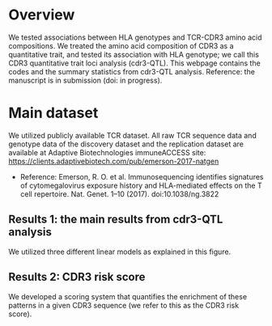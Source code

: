 # Overview
We tested associations between HLA genotypes and TCR-CDR3 amino acid compositions. We treated the amino acid composition of CDR3 as a quantitative trait, and tested its association with HLA genotype; we call this CDR3 quantitative trait loci analysis (cdr3-QTL). This webpage contains the codes and the summary statistics from cdr3-QTL analysis. 
Reference: the manuscript is in submission (doi: in progress).

# Main dataset
We utilized publicly available TCR dataset. All raw TCR sequence data and genotype data of the discovery dataset and the replication dataset are available at Adaptive Biotechnologies immuneACCESS site: https://clients.adaptivebiotech.com/pub/emerson-2017-natgen
- Reference: Emerson, R. O. et al. Immunosequencing identifies signatures of cytomegalovirus exposure history and HLA-mediated effects on the T cell repertoire. Nat. Genet. 1–10 (2017). doi:10.1038/ng.3822

## Results 1: the main results from cdr3-QTL analysis
We utilized three different linear models as explained in this figure.


## Results 2: CDR3 risk score
We developed a scoring system that quantifies the enrichment of these patterns in a given CDR3 sequence (we refer to this as the CDR3 risk score).


